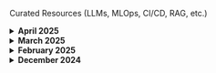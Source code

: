 Curated Resources (LLMs, MLOps, CI/CD, RAG, etc.)
<details> <summary><strong>April 2025</strong></summary>
Good Read (LLM model serving): arXiv:2504.19720

Testing MLflow before deploying: Medium Article

Good CI/CD template: IBM MLOps-CPD

Model2Vec for faster inference: GitHub - model2vec

WeightWatcher (NN layer diagnostics): GitHub - WeightWatcher

</details> <details> <summary><strong>March 2025</strong></summary>
LLM libraries: LLM Engineer Toolkit

Serving LLMs at scale: Predibase Lorax

Flower (Federated Learning): Framework Docs

ShapIQ (SHAP alternative): GitHub - ShapIQ

MLOps article collection: Awesome MLOps

</details> <details> <summary><strong>February 2025</strong></summary>
Python project design patterns: GitHub - python-patterns

Gen AI Agents cookbook: GitHub - GenAI_Agents

Papers with code: SOTA - Papers with Code

Record linkage and deduplication: Splink

MLOps project structure: llmops-python-package

Python Libraries curated list: Awesome ML

Optimizing LLM responses: OptiLLM

LLM Prompt Tracking + Routing: LiteLLM

LLM Evaluations: Giskard

Data quality checks (Databricks): DQX

Python Libraries Hub: LibHunt

Structured LLM Outputs: Outlines

Logging in Databricks: Python Logging in Notebooks

LitServe (FastAPI alternative): GitHub - LitServe

Semhash for deduplication: GitHub - semhash

LLM visualization: LLM Visual Explorer

Web Scrape Automation: browser-use

Finetuning LLMs: Axolotl / Axolotl Medium Guide

</details> <details> <summary><strong>December 2024</strong></summary>
Infinity vectorDB: Infiniflow

Pypeln (parallel processing): GitHub - pypeln

DABS + Databricks MLOps: GitHub Example / Medium Guide

Auto Jobs Applier Agent: GitHub - Auto_Jobs_Applier_AI_Agent

LLMOps Case Studies: ZenML Database

